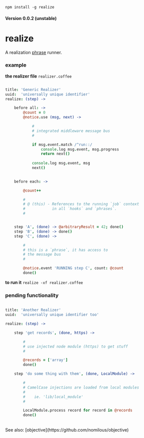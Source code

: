 `npm install -g realize`

#### Version 0.0.2 (unstable)

realize
=======

A realization [phrase](https://github.com/nomilous/phrase) runner.<br />

### example

**the realizer file** `realizer.coffee`

```coffee

title: 'Generic Realizer'
uuid:  'universally unique identifier'
realize: (step) -> 

    before all: ->
        @count = 0
        @notice.use (msg, next) -> 

            #
            # integrated middleware message bus
            # 

            if msg.event.match /^run::/
                console.log msg.event, msg.progress
                return next()
            
            console.log msg.event, msg
            next()
            

    before each: -> 

        @count++

        #
        # @ (this) - References to the running `job` context
        #            in all `hooks` and `phrases`.
        #


    step 'A', (done) -> @arbitraryResult = 42; done()
    step 'B', (done) -> done()
    step 'C', (done) -> 

        #
        # this is a `phrase`, it has access to 
        # the message bus
        #

        @notice.event 'RUNNING step C', count: @count
        done()


```

**to run it** `realize -xf realizer.coffee` <br />

### pending functionality

```coffee

title: 'Another Realizer'
uuid:  'universally unique identifier too'

realize: (step) -> 

    step 'get records', (done, https) -> 

        #
        # use injected node module (https) to get stuff
        # 

        @records = ['array']
        done()

    step 'do some thing with them', (done, LocalModule) -> 

        #
        # CamelCase injections are loaded from local modules 
        # 
        #    ie. 'lib/local_module'
        #

        LocalModule.process record for record in @records
        done()


```
<br />
See also: [objective](https://github.com/nomilous/objective)

